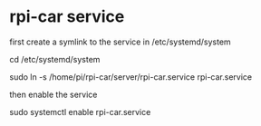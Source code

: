 # rpi-car service

first create a symlink to the service in  /etc/systemd/system 

cd /etc/systemd/system

sudo ln -s /home/pi/rpi-car/server/rpi-car.service rpi-car.service

then enable the service

sudo systemctl enable rpi-car.service

